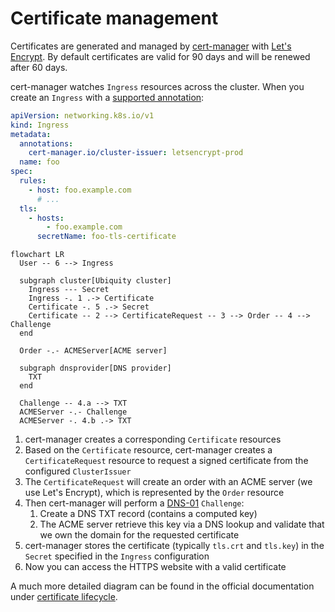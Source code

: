 # Certificate management

Certificates are generated and managed by [cert-manager](https://cert-manager.io) with [Let's Encrypt](https://letsencrypt.org).
By default certificates are valid for 90 days and will be renewed after 60 days.

cert-manager watches `Ingress` resources across the cluster. When you create an `Ingress` with a [supported annotation](https://cert-manager.io/docs/usage/ingress/#supported-annotations):

```yaml hl_lines="5 13 14"
apiVersion: networking.k8s.io/v1
kind: Ingress
metadata:
  annotations:
    cert-manager.io/cluster-issuer: letsencrypt-prod
  name: foo
spec:
  rules:
    - host: foo.example.com
      # ...
  tls:
    - hosts:
        - foo.example.com
      secretName: foo-tls-certificate
```

```mermaid
flowchart LR
  User -- 6 --> Ingress

  subgraph cluster[Ubiquity cluster]
    Ingress --- Secret
    Ingress -. 1 .-> Certificate
    Certificate -. 5 .-> Secret
    Certificate -- 2 --> CertificateRequest -- 3 --> Order -- 4 --> Challenge
  end

  Order -.- ACMEServer[ACME server]

  subgraph dnsprovider[DNS provider]
    TXT
  end

  Challenge -- 4.a --> TXT
  ACMEServer -.- Challenge
  ACMEServer -. 4.b .-> TXT
```

1. cert-manager creates a corresponding `Certificate` resources
2. Based on the `Certificate` resource, cert-manager creates a `CertificateRequest` resource to request a signed certificate from the configured `ClusterIssuer`
3. The `CertificateRequest` will create an order with an ACME server (we use Let's Encrypt), which is represented by the `Order` resource
4. Then cert-manager will perform a [DNS-01](https://cert-manager.io/docs/configuration/acme/dns01) `Challenge`:
    1. Create a DNS TXT record (contains a computed key)
    2. The ACME server retrieve this key via a DNS lookup and validate that we own the domain for the requested certificate
7. cert-manager stores the certificate (typically `tls.crt` and `tls.key`) in the `Secret` specified in the `Ingress` configuration
8. Now you can access the HTTPS website with a valid certificate

A much more detailed diagram can be found in the official documentation under [certificate lifecycle](https://cert-manager.io/docs/concepts/certificate/#certificate-lifecycle).